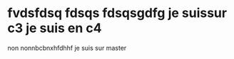 
fvdsfdsq
fdsqs
fdsqsgdfg
je suissur c3
je suis en c4
=======
non nonnbcbnxhfdhhf
je suis sur master
